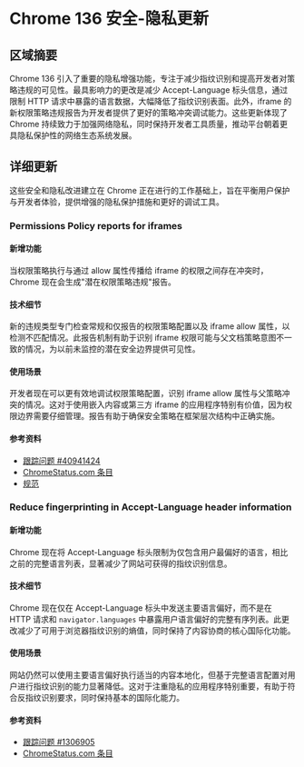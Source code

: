 # Chrome 136 安全-隐私更新

## 区域摘要

Chrome 136 引入了重要的隐私增强功能，专注于减少指纹识别和提高开发者对策略违规的可见性。最具影响力的更改是减少 Accept-Language 标头信息，通过限制 HTTP 请求中暴露的语言数据，大幅降低了指纹识别表面。此外，iframe 的新权限策略违规报告为开发者提供了更好的策略冲突调试能力。这些更新体现了 Chrome 持续致力于加强网络隐私，同时保持开发者工具质量，推动平台朝着更具隐私保护性的网络生态系统发展。

## 详细更新

这些安全和隐私改进建立在 Chrome 正在进行的工作基础上，旨在平衡用户保护与开发者体验，提供增强的隐私保护措施和更好的调试工具。

### Permissions Policy reports for iframes

#### 新增功能
当权限策略执行与通过 allow 属性传播给 iframe 的权限之间存在冲突时，Chrome 现在会生成"潜在权限策略违规"报告。

#### 技术细节
新的违规类型专门检查常规和仅报告的权限策略配置以及 iframe allow 属性，以检测不匹配情况。此报告机制有助于识别 iframe 权限可能与父文档策略意图不一致的情况，为以前未监控的潜在安全边界提供可见性。

#### 使用场景
开发者现在可以更有效地调试权限策略配置，识别 iframe allow 属性与父策略冲突的情况。这对于使用嵌入内容或第三方 iframe 的应用程序特别有价值，因为权限边界需要仔细管理。报告有助于确保安全策略在框架层次结构中正确实施。

#### 参考资料
- [跟踪问题 #40941424](https://bugs.chromium.org/p/chromium/issues/detail?id=40941424)
- [ChromeStatus.com 条目](https://chromestatus.com/feature/5061997434142720)
- [规范](https://w3c.github.io/webappsec-permissions-policy/#reporting)

### Reduce fingerprinting in Accept-Language header information

#### 新增功能
Chrome 现在将 Accept-Language 标头限制为仅包含用户最偏好的语言，相比之前的完整语言列表，显著减少了网站可获得的指纹识别信息。

#### 技术细节
Chrome 现在仅在 Accept-Language 标头中发送主要语言偏好，而不是在 HTTP 请求和 `navigator.languages` 中暴露用户语言偏好的完整有序列表。此更改减少了可用于浏览器指纹识别的熵值，同时保持了内容协商的核心国际化功能。

#### 使用场景
网站仍然可以使用主要语言偏好执行适当的内容本地化，但基于完整语言配置对用户进行指纹识别的能力显著降低。这对于注重隐私的应用程序特别重要，有助于符合反指纹识别要求，同时保持基本的国际化能力。

#### 参考资料
- [跟踪问题 #1306905](https://bugs.chromium.org/p/chromium/issues/detail?id=1306905)
- [ChromeStatus.com 条目](https://chromestatus.com/feature/5042348942655488)